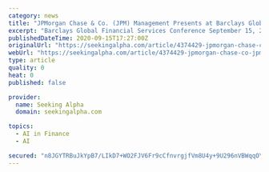 ```yaml
---
category: news
title: "JPMorgan Chase & Co. (JPM) Management Presents at Barclays Global Financial Services Conference (Transcript)"
excerpt: "Barclays Global Financial Services Conference September 15, 2020 10:30 AM ET Company Participants Jen Piepszak - Chief Financial Officer Conference Call Participants Jason Goldberg - Barclays Presentation Jason Goldberg Very pleased to have JPMorgan Chase with us next."
publishedDateTime: 2020-09-15T17:27:00Z
originalUrl: "https://seekingalpha.com/article/4374429-jpmorgan-chase-co-jpm-management-presents-barclays-global-financial-services-conference"
webUrl: "https://seekingalpha.com/article/4374429-jpmorgan-chase-co-jpm-management-presents-barclays-global-financial-services-conference"
type: article
quality: 0
heat: 0
published: false

provider:
  name: Seeking Alpha
  domain: seekingalpha.com

topics:
  - AI in Finance
  - AI

secured: "n8JGYTRBuJkYpB7/LIkD7+WO2FJV6Fr9cCfnvrgjfVm8U4y+9U296nVBWqqOYr8F+QzBf7OAKq75LeuEJdAEiHbR+x7kqRF2dFRVBdGYvy2tfXt2AgxU9Ng2Z4EGGZ2F/+WXtsyBkAHgkZrNEhXkQSWru1Gbx2KaiBP0brd3DmHq8J/OBG6SI8mwkK0w3irdse0cMzajtP/Esn71PsIPwA5gijsX04V46xuayjLIFYWhl/2QDH5WmH7toWrlciLZUCs7BIED0EoFiSouUHjMFUUm5Ufii1Q/0si/4t9EY6wgL9ZKObaukM6DXHr1niuVJIVT9DaRovl4OBSGK8HGFzMmwUXHQFCbwVlHH+M6k5Q=;Q9aGu4+G1eIQBuEGo5KSzw=="
---
```


